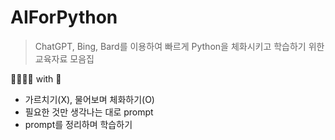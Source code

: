# AIForPython
> ChatGPT, Bing, Bard를 이용하여 빠르게 Python을 체화시키고 학습하기 위한 교육자료 모음집

👨🏾‍🦳📣 with 🤖
- 가르치기(X), 물어보며 체화하기(O)
- 필요한 것만 생각나는 대로 prompt
- prompt를 정리하며 학습하기 

